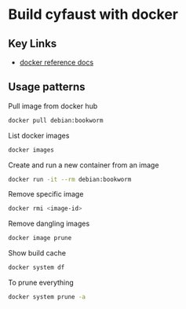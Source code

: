 # Build cyfaust with docker

## Key Links

- [docker reference docs](https://docs.docker.com/reference/)


## Usage patterns

Pull image from docker hub

```bash
docker pull debian:bookworm
```

List docker images

```bash
docker images
```






Create and run a new container from an image

```bash
docker run -it --rm debian:bookworm
```


Remove specific image

```bash
docker rmi <image-id>
```


Remove dangling images

```bash
docker image prune
```

Show build cache

```bash
docker system df
```

To prune everything

```bash
docker system prune -a
```

